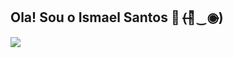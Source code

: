 ## Ola! Sou o Ismael Santos 👋 (̶◉͛‿◉̶)

<picture>
  <source
    srcset="https://github-readme-stats.vercel.app/api?ismaelsants=anuraghazra&show_icons=true&theme=dark"
    media="(prefers-color-scheme: dark)"
  />
  <source
    srcset="https://github-readme-stats.vercel.app/api?ismaelsants=anuraghazra&show_icons=true"
    media="(prefers-color-scheme: light), (prefers-color-scheme: no-preference)"
  />
  <img src="https://github-readme-stats.vercel.app/api?username=anuraghazra&show_icons=true" />
</picture>
